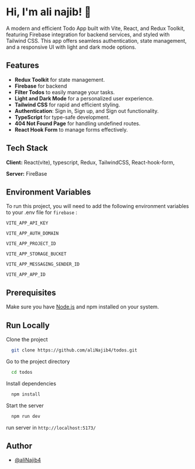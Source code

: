 
# Hi, I'm ali najib! 👋

A modern and efficient Todo App built with Vite, React, and Redux Toolkit, featuring Firebase integration for backend services, and styled with Tailwind CSS. This app offers seamless authentication, state management, and a responsive UI with light and dark mode options.

## Features

- **Redux Toolkit** for state management.
- **Firebase** for backend
- **Filter Todos** to easily manage your tasks.
- **Light and Dark Mode** for a personalized user experience.
- **Tailwind CSS** for rapid and efficient styling.
- **Authentication**: Sign in, Sign up, and Sign out functionality.
- **TypeScript** for type-safe development.
- **404 Not Found Page** for handling undefined routes.
- **React Hook Form** to manage forms effectively.

## Tech Stack

**Client:** React(vite), typescript, Redux, TailwindCSS, React-hook-form,

**Server:** FireBase

## Environment Variables

To run this project, you will need to add the following environment variables to your .env file for `firebase` :

`VITE_APP_API_KEY`

`VITE_APP_AUTH_DOMAIN`

`VITE_APP_PROJECT_ID`

`VITE_APP_STORAGE_BUCKET`

`VITE_APP_MESSAGING_SENDER_ID`

`VITE_APP_APP_ID`

## Prerequisites

Make sure you have [Node.js](https://nodejs.org/) and npm installed on your system.

## Run Locally

Clone the project

```bash
  git clone https://github.com/aliNajib4/todos.git
```

Go to the project directory

```bash
  cd todos
```

Install dependencies

```bash
  npm install
```

Start the server

```bash
  npm run dev
```

run server in `http://localhost:5173/`

## Author

- [@aliNajib4](https://www.github.com/aliNajib4)
